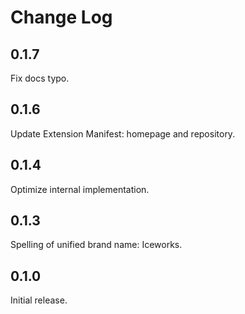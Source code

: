 # Change Log

## 0.1.7

Fix docs typo.

## 0.1.6

Update Extension Manifest: homepage and repository.

## 0.1.4

Optimize internal implementation.

## 0.1.3

Spelling of unified brand name: Iceworks.

## 0.1.0

Initial release.
